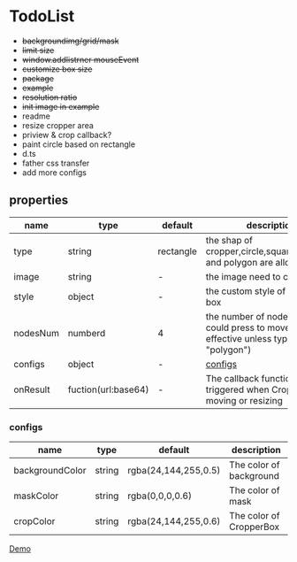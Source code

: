 # TodoList
- ~~backgroundimg/grid/mask~~
- ~~limit size~~
- ~~window.addlistrner mouseEvent~~
- ~~customize box size~~
- ~~package~~
- ~~example~~
- ~~resolution ratio~~
- ~~init image in example~~
- readme
- resize cropper area
- priview & crop callback?
- paint circle based on rectangle
- d.ts
- father css transfer
- add more configs


## properties
|name|type|default|description|
|-|-|-|-|
|type|string|rectangle|the shap of cropper,circle,square,rectangle and polygon are allowed|
|image|string|-|the image need to crop|
|style|object|-|the custom style of cropper box|
|nodesNum|numberd|4|the number of nodes which could press to move(it's not effective unless type is "polygon")|
|configs|object|-|[configs](#configs)
|onResult|fuction(url:base64)|-|The callback function that is triggered when CropperBox is moving or resizing|	

### configs
|name|type|default|description|
|-|-|-|-|
|backgroundColor|string|rgba(24,144,255,0.5)|The color of background|
|maskColor|string|rgba(0,0,0,0.6)|The color of mask|
|cropColor|string|rgba(24,144,255,0.6)|The color of CropperBox|

[Demo](https://stackblitz.com/edit/react-ts-cdfjzd)